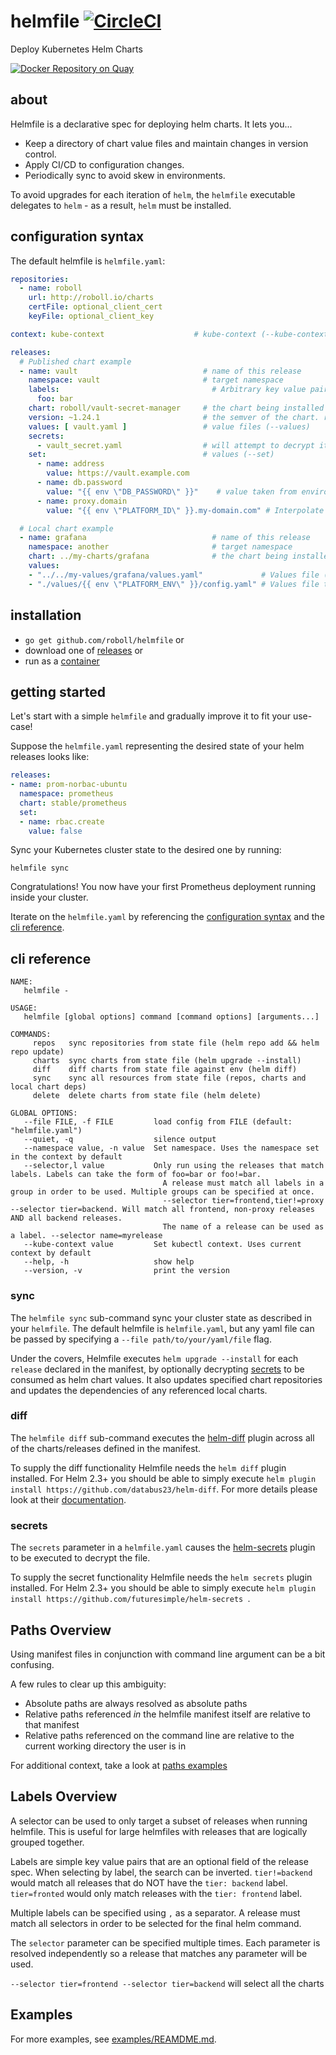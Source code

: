 # helmfile [![CircleCI](https://circleci.com/gh/roboll/helmfile.svg?style=svg)](https://circleci.com/gh/roboll/helmfile)

Deploy Kubernetes Helm Charts

[![Docker Repository on Quay](https://quay.io/repository/roboll/helmfile/status "Docker Repository on Quay")](https://quay.io/repository/roboll/helmfile)

## about

Helmfile is a declarative spec for deploying helm charts. It lets you...

* Keep a directory of chart value files and maintain changes in version control.
* Apply CI/CD to configuration changes.
* Periodically sync to avoid skew in environments.

To avoid upgrades for each iteration of `helm`, the `helmfile` executable delegates to `helm` - as a result, `helm` must be installed.

## configuration syntax

The default helmfile is `helmfile.yaml`:

```yaml
repositories:
  - name: roboll
    url: http://roboll.io/charts
    certFile: optional_client_cert
    keyFile: optional_client_key

context: kube-context					 # kube-context (--kube-context)

releases:
  # Published chart example
  - name: vault                            # name of this release
    namespace: vault                       # target namespace
    labels:                                  # Arbitrary key value pairs for filtering releases
      foo: bar
    chart: roboll/vault-secret-manager     # the chart being installed to create this release, referenced by `repository/chart` syntax
    version: ~1.24.1                       # the semver of the chart. range constraint is supported
    values: [ vault.yaml ]                 # value files (--values)
    secrets:
      - vault_secret.yaml                  # will attempt to decrypt it using helm-secrets plugin
    set:                                   # values (--set)
      - name: address
        value: https://vault.example.com
      - name: db.password
        value: "{{ env \"DB_PASSWORD\" }}"    # value taken from environment variable. Quotes are necessary. Will throw an error if the environment variable is not set. $DB_PASSWORD needs to be set in the calling environment ex: export DB_PASSWORD='password1'
      - name: proxy.domain
        value: "{{ env \"PLATFORM_ID\" }}.my-domain.com" # Interpolate environment variable with a fixed string

  # Local chart example
  - name: grafana                            # name of this release
    namespace: another                       # target namespace
    chart: ../my-charts/grafana              # the chart being installed to create this release, referenced by relative path to local chart
    values:
    - "../../my-values/grafana/values.yaml"             # Values file (relative path to manifest)
    - "./values/{{ env \"PLATFORM_ENV\" }}/config.yaml" # Values file taken from path with environment variable. $PLATFORM_ENV must be set in the calling environment.

```

## installation

- `go get github.com/roboll/helmfile` or
- download one of [releases](https://github.com/roboll/helmfile/releases) or
- run as a [container](https://quay.io/roboll/helmfile)

## getting started

Let's start with a simple `helmfile` and gradually improve it to fit your use-case!

Suppose the `helmfile.yaml` representing the desired state of your helm releases looks like:

```yaml
releases:
- name: prom-norbac-ubuntu
  namespace: prometheus
  chart: stable/prometheus
  set:
  - name: rbac.create
    value: false
```

Sync your Kubernetes cluster state to the desired one by running:

```console
helmfile sync
```

Congratulations! You now have your first Prometheus deployment running inside your cluster.

Iterate on the `helmfile.yaml` by referencing the [configuration syntax](#configuration-syntax) and the [cli reference](#cli-reference).

## cli reference

```
NAME:
   helmfile -

USAGE:
   helmfile [global options] command [command options] [arguments...]

COMMANDS:
     repos   sync repositories from state file (helm repo add && helm repo update)
     charts  sync charts from state file (helm upgrade --install)
     diff    diff charts from state file against env (helm diff)
     sync    sync all resources from state file (repos, charts and local chart deps)
     delete  delete charts from state file (helm delete)

GLOBAL OPTIONS:
   --file FILE, -f FILE         load config from FILE (default: "helmfile.yaml")
   --quiet, -q                  silence output
   --namespace value, -n value  Set namespace. Uses the namespace set in the context by default
   --selector,l value           Only run using the releases that match labels. Labels can take the form of foo=bar or foo!=bar.
	                              A release must match all labels in a group in order to be used. Multiple groups can be specified at once.
	                              --selector tier=frontend,tier!=proxy --selector tier=backend. Will match all frontend, non-proxy releases AND all backend releases.
	                              The name of a release can be used as a label. --selector name=myrelease
   --kube-context value         Set kubectl context. Uses current context by default
   --help, -h                   show help
   --version, -v                print the version
```

### sync

The `helmfile sync` sub-command sync your cluster state as described in your `helmfile`. The default helmfile is `helmfile.yaml`, but any yaml file can be passed by specifying a `--file path/to/your/yaml/file` flag.

Under the covers, Helmfile executes `helm upgrade --install` for each `release` declared in the manifest, by optionally decrypting [secrets](#secrets) to be consumed as helm chart values. It also updates specified chart repositories and updates the
dependencies of any referenced local charts.

### diff

The `helmfile diff` sub-command executes the [helm-diff](https://github.com/databus23/helm-diff) plugin across all of
the charts/releases defined in the manifest.

To supply the diff functionality Helmfile needs the `helm diff` plugin installed. For Helm 2.3+
you should be able to simply execute `helm plugin install https://github.com/databus23/helm-diff`. For more details
please look at their [documentation](https://github.com/databus23/helm-diff#helm-diff-plugin).

### secrets

The `secrets` parameter in a `helmfile.yaml` causes the [helm-secrets](https://github.com/futuresimple/helm-secrets) plugin to be executed to decrypt the file.

To supply the secret functionality Helmfile needs the `helm secrets` plugin installed. For Helm 2.3+
you should be able to simply execute `helm plugin install https://github.com/futuresimple/helm-secrets
`.

## Paths Overview
Using manifest files in conjunction with command line argument can be a bit confusing.  

A few rules to clear up this ambiguity: 

- Absolute paths are always resolved as absolute paths
- Relative paths referenced *in* the helmfile manifest itself are relative to that manifest
- Relative paths referenced on the command line are relative to the current working directory the user is in

For additional context, take a look at [paths examples](PATHS.md)

## Labels Overview
A selector can be used to only target a subset of releases when running helmfile. This is useful for large helmfiles with releases that are logically grouped together.

Labels are simple key value pairs that are an optional field of the release spec. When selecting by label, the search can be inverted. `tier!=backend` would match all releases that do NOT have the `tier: backend` label. `tier=fronted` would only match releases with the `tier: frontend` label.

Multiple labels can be specified using `,` as a separator. A release must match all selectors in order to be selected for the final helm command. 

The `selector` parameter can be specified multiple times. Each parameter is resolved independently so a release that matches any parameter will be used. 

`--selector tier=frontend --selector tier=backend` will select all the charts

## Examples

For more examples, see [examples/REAMDME.md](https://github.com/roboll/helmfile/blob/master/examples/README.md).
